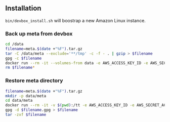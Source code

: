## Installation

`bin/devbox_install.sh` will boostrap a new Amazon Linux instance.

### Back up meta from devbox

```sh
cd /data
filename=meta.$(date +"%F").tar.gz
tar -C /data/meta --exclude='**/tmp' -c -f - . | gzip > $filename
gpg -c $filename
docker run --rm -it --volumes-from data -e AWS_ACCESS_KEY_ID -e AWS_SECRET_ACCESS_KEY anigeo/awscli s3 cp /data/$filename.gpg s3://daniel-devbox/$filename.gpg --acl bucket-owner-full-control
rm $filename*
```

### Restore meta directory

```sh
filename=meta.$(date +"%F").tar.gz
mkdir -p data/meta
cd data/meta
docker run --rm -it -v $(pwd):/tt -e AWS_ACCESS_KEY_ID -e AWS_SECRET_ACCESS_KEY anigeo/awscli s3 cp s3://daniel-devbox/$filename.gpg /tt/$filename.gpg
gpg -d $filename.gpg > $filename
tar -zxf $filename
```

